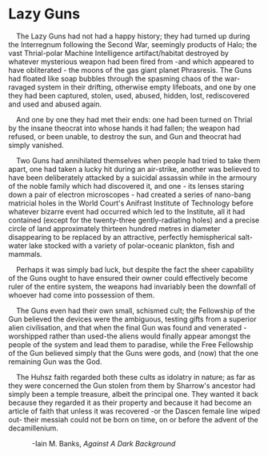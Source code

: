 # Lazy Guns

<p>&nbsp;&nbsp;&nbsp;&nbsp;The Lazy Guns had not had a happy history; they had turned up during the Interregnum following the Second War, seemingly products of Halo; the vast Thrial-polar Machine Intelligence artifact/habitat destroyed by whatever mysterious weapon had been fired from -and which appeared to have obliterated - the moons of the gas giant planet Phrasresis. The Guns had floated like soap bubbles through the spasming chaos of the war-ravaged system in their drifting, otherwise empty lifeboats, and one by one they had been captured, stolen, used, abused, hidden, lost, rediscovered and used and abused again.</p>
  
   <p>&nbsp;&nbsp;&nbsp;&nbsp;And one by one they had met their ends: one had been turned on Thrial by the insane theocrat into whose hands it had fallen; the weapon had refused, or been unable, to destroy the sun, and Gun and theocrat had simply vanished.  </p>
   
   <p>&nbsp;&nbsp;&nbsp;&nbsp;Two Guns had annihilated themselves when people had tried to take them apart, one had taken a lucky hit during an air-strike, another was believed to have been deliberately attacked by a suicidal assassin while in the armoury of the noble family which had discovered it, and one - its lenses staring down a pair of electron microscopes - had created a series of nano-bang matricial holes in the World Court's Anifrast Institute of Technology before whatever bizarre event had occurred which led to the Institute, all it had contained (except for the twenty-three gently-radiating holes) and a precise circle of land approximately thirteen hundred metres in diameter disappearing to be replaced by an attractive, perfectly hemispherical salt-water lake stocked with a variety of polar-oceanic plankton, fish and mammals.  </p>
   
   <p>&nbsp;&nbsp;&nbsp;&nbsp;Perhaps it was simply bad luck, but despite the fact the sheer capability of the Guns ought to have ensured their owner could effectively become ruler of the entire system, the weapons had invariably been the downfall of whoever had come into possession of them. </p> 
   
   <p>&nbsp;&nbsp;&nbsp;&nbsp;The Guns even had their own small, schismed cult; the Fellowship of the Gun believed the devices were the ambiguous, testing gifts from a superior alien civilisation, and that when the final Gun was found and venerated - worshipped rather than used-the aliens would finally appear amongst the people of the system and lead them to paradise, while the Free Fellowship of the Gun believed simply that the Guns were gods, and (now) that the one remaining Gun was the God.  </p>
    
   <p>&nbsp;&nbsp;&nbsp;&nbsp;The Huhsz faith regarded both these cults as idolatry in nature; as far as they were concerned the Gun stolen from them by Sharrow's ancestor had simply been a temple treasure, albeit the principal one. They wanted it back because they regarded it as their property and because it had become an article of faith that unless it was recovered -or the Dascen female line wiped out- their messiah could not be born on time, on or before the advent of the decamillenium.</p>

&nbsp;&nbsp;&nbsp;&nbsp;&nbsp;&nbsp;&nbsp;&nbsp;&nbsp;&nbsp;&nbsp;&nbsp;-Iain M. Banks, _Against A Dark Background_

